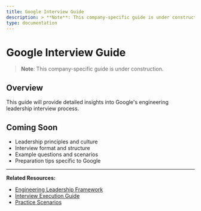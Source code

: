 ```yaml
---
title: Google Interview Guide
description: > **Note**: This company-specific guide is under construction.
type: documentation
---
```


# Google Interview Guide

> **Note**: This company-specific guide is under construction.

## Overview

This guide will provide detailed insights into Google's engineering leadership interview process.

## Coming Soon

- Leadership principles and culture
- Interview format and structure
- Example questions and scenarios
- Preparation tips specific to Google

---

**Related Resources:**
- [Engineering Leadership Framework](../../interview-prep/engineering-leadership/index.md)
- [Interview Execution Guide](../../interview-prep/engineering-leadership/level-4-interview-execution/index.md)
- [Practice Scenarios](../../interview-prep/engineering-leadership/practice-scenarios/index.md)
